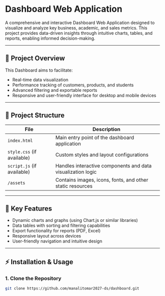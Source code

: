 # Dashboard Web Application

A comprehensive and interactive Dashboard Web Application designed to visualize and analyze key business, academic, and sales metrics. This project provides data-driven insights through intuitive charts, tables, and reports, enabling informed decision-making.

---

## 🎯 Project Overview

This Dashboard aims to facilitate:
- Real-time data visualization
- Performance tracking of customers, products, and students
- Advanced filtering and exportable reports  
- Responsive and user-friendly interface for desktop and mobile devices

---

## 🧱 Project Structure

| File | Description |
|------|-------------|
| `index.html` | Main entry point of the dashboard application |
| `style.css` (if available) | Custom styles and layout configurations |
| `script.js` (if available) | Handles interactive components and data visualization logic |
| `/assets` | Contains images, icons, fonts, and other static resources |

---

## 🚀 Key Features

- Dynamic charts and graphs (using Chart.js or similar libraries)
- Data tables with sorting and filtering capabilities
- Export functionality for reports (PDF, Excel)
- Responsive layout across devices
- User-friendly navigation and intuitive design

---

## ⚡ Installation & Usage

### 1. Clone the Repository
```bash
git clone https://github.com/manalitomar2027-ds/dashboard.git
